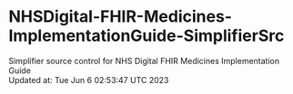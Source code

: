 # NHSDigital-FHIR-Medicines-ImplementationGuide-SimplifierSrc  
Simplifier source control for NHS Digital FHIR Medicines Implementation Guide  
Updated at: Tue Jun  6 02:53:47 UTC 2023
